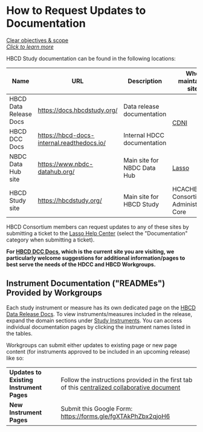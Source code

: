 # How to Request Updates to Documentation

<div class="pill-center">
  <a href="../../#clear-objectives-and-scope" target="_blank" class="pill-link-wrapper">
    <span class="pill-link">
      <span class="tooltip"><i class="fa-solid fa-bullseye" style="color: #6300d3;"></i><span class="tooltiptext">Clear objectives & scope<br><i>Click to learn more</i></span></span>
    </span>
  </a>
</div>

HBCD Study documentation can be found in the following locations:

<table class="compact-table table-no-vertical-lines">
  <thead>
    <tr>
      <th>Name</th>
      <th>URL</th>
      <th>Description</th>
      <th>Who maintains site</th>
    </tr>
  </thead>
<tbody>
<tr>
<td>HBCD Data Release Docs</td>
<td><a class="in-cell-link" href="https://docs.hbcdstudy.org/latest/" target="_blank">https://docs.hbcdstudy.org/</a></td>
<td>Data release documentation</td>
<td colspan="1" rowspan="2">
<div><a href="../../orgcharts/#center-for-developmental-neuroimaging">CDNI</a></div>
</td>
</tr>
<tr>
<td>HBCD DCC Docs</td>
<td><a class="in-cell-link" href="https://hbcd-docs-internal.readthedocs.io/latest/" target="_blank">https://hbcd-docs-internal.readthedocs.io/</a></td>
<td>Internal HDCC documentation</td>
</tr>
<tr>
<td>NBDC Data Hub site</td>
<td><a class="in-cell-link" href="https://www.nbdc-datahub.org/" target="_blank">https://www.nbdc-datahub.org/</a></td>
<td>Main site for NBDC Data Hub</td>
<td><a href="../../orgcharts/#lasso">Lasso</a></td>
</tr>
<tr>
<td>HBCD Study site</td>
<td><a class="in-cell-link" href="https://hbcdstudy.org/" target="_blank">https://hbcdstudy.org/</a></td>
<td>Main site for HBCD Study</td>
<td><span class="tooltip">HCAC<span class="tooltiptext">HBCD Consortium Administrative Core</span></span></td>
</tr>
</tbody>
</table>

HBCD Consortium members can request updates to any of these sites by submitting a ticket to the [Lasso Help Center](https://nbdc-datashare.lassoinformatics.com/help-center) (select the "Documentation" category when submitting a ticket).

**For [HBCD DCC Docs](https://hbcd-docs-internal.readthedocs.io/), which is the current site you are visiting, we particularly welcome suggestions for additional information/pages to best serve the needs of the HDCC and HBCD Workgroups.**

## Instrument Documentation ("READMEs") Provided by Workgroups

Each study instrument or measure has its own dedicated page on the [HBCD Data Release Docs](https://docs.hbcdstudy.org/). To view instruments/measures included in the release, expand the domain sections under [Study Instruments](https://docs.hbcdstudy.org/latest/instruments/#instruments-by-domain). You can access individual documentation pages by clicking the instrument names listed in the tables.

Workgroups can submit either updates to existing page or new page content (for instruments approved to be included in an upcoming release) like so:

<table class="table-no-vertical-lines"> <tbody>
<tr>
    <td><strong>Updates to Existing Instrument Pages</strong></td>
    <td style="word-wrap: break-word; white-space: normal;">Follow the instructions provided in the first tab of this <a href="https://docs.google.com/document/d/14Bbyr4kwqwM91AGKwi1_Im31e-mkZd1s6wWfCsHMMrA/edit?usp=sharing">centralized collaborative document</a></td> 
</tr>
<tr> <td><strong>New Instrument Pages</strong></td> <td style="word-wrap: break-word; white-space: normal;">Submit this Google Form: <a href="https://forms.gle/fgXTAkPhZbx2qjoH6">https://forms.gle/fgXTAkPhZbx2qjoH6</a></td> </tr> </tbody> </table>


